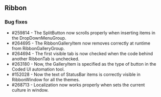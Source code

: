 ## Ribbon

### Bug fixes

* \#259814 - The SplitButton now scrolls properly when inserting items in the DropDownMenuGroup.
* \#264695 - The RibbonGalleryItem now removes correctly at runtime from RibbonGalleryGroup.
* \#264694 - The first visible tab is now checked when the code behind another RibbonTab is unchecked.
* \#263180 - Now, the GalleryItem is specified as the type of button in the Coded UI automation tool.
* \#152028 - Now the text of StatusBar items is correctly visible in RibbonWindow for all the themes.
* \#268713 - Localization now works properly when sets the current culture in window.